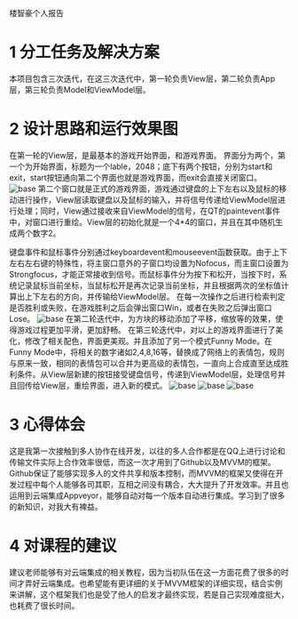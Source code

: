 楼智豪个人报告

# 1  	分工任务及解决方案


本项目包含三次迭代，在这三次迭代中，第一轮负责View层，第二轮负责App层，第三轮负责Model和ViewModel层。
# 2  	设计思路和运行效果图

在第一轮的View层，是最基本的游戏开始界面，和游戏界面。
界面分为两个，第一个为开始界面，标题为一个lable，2048；底下有两个按钮，分别为start和exit，start按钮通向第二个界面也就是游戏界面，而exit会直接关闭窗口。
 ![base](https://github.com/blackwings0325/2048/blob/master/picture/originalstart.png)
第二个窗口就是正式的游戏界面，游戏通过键盘的上下左右以及鼠标的移动进行操作，View层读取键盘以及鼠标的输入，并将信号传递给ViewModel层进行处理；同时，View通过接收来自ViewModel的信号，在QT的paintevent事件中，对窗口进行重绘。View层的初始化就是一个4*4的窗口，并且在其中随机生成两个数字2。

键盘事件和鼠标事件分别通过keyboardevent和mouseevent函数获取。由于上下左右左右键的特殊性，将主窗口意外的子窗口均设置为Nofocus，而主窗口设置为Strongfocus，才能正常接收到信号。而鼠标事件分为按下和松开，当按下时，系统记录鼠标当前坐标，当鼠标松开是再次记录当前坐标，并且根据两次的坐标值计算出上下左右的方向，并传输给ViewModel层。
在每一次操作之后进行检索判定是否胜利或失败，在游戏胜利之后会弹出窗口Win，或者在失败之后弹出窗口Lose。
 ![base](https://github.com/blackwings0325/2048/blob/master/picture/original.png)
在第二轮迭代中，为方块的移动添加了平移，缩放等的效果，使得游戏过程更加平滑，更加舒畅。
在第三轮迭代中，对以上的游戏界面进行了美化，修改了相关配色，界面更美观。并且添加了另一个模式Funny Mode。在Funny Mode中，将相关的数字诸如2,4,8,16等，替换成了网络上的表情包，规则与原来一致，相同的表情包可以合并为更高级的表情包，一直向上合成直至达成胜利条件。从View层新建的按钮接受键盘信号，传递到ViewModel层，处理信号并且回传给View层，重绘界面，进入新的模式。
![base](https://github.com/blackwings0325/2048/blob/master/picture/start.png)
![base](https://github.com/blackwings0325/2048/blob/master/picture/normal.png)
![base](https://github.com/blackwings0325/2048/blob/master/picture/funny.png) 

# 3  	心得体会

这是我第一次接触到多人协作在线开发，以往的多人合作都是在QQ上进行讨论和传输文件实际上合作效率很低，而这一次才用到了Github以及MVVM的框架。Github保证了能够实现多人的文件共享和版本控制，而MVVM的框架又使得在开发过程中每个人能够各司其职，互相之间没有耦合，大大提升了开发效率。并且也运用到云端集成Appveyor，能够自动对每一个版本自动进行集成。学习到了很多的新知识，对我大有裨益。
# 4  	对课程的建议

建议老师能够有对云端集成的相关教程，因为当初队伍在这一方面花费了很多的时间才弄好云端集成。也希望能有更详细的关于MVVM框架的详细实现，结合实例来讲解，这个框架我们也是受了他人的启发才最终实现，若是自己实现难度挺大，也耗费了很长时间。

